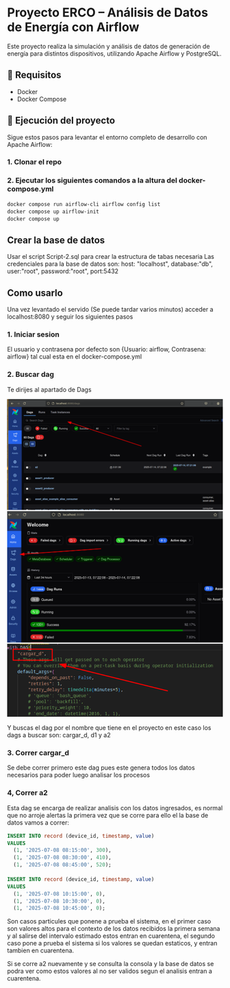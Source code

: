 # Proyecto ERCO – Análisis de Datos de Energía con Airflow

Este proyecto realiza la simulación y análisis de datos de generación de energía para distintos dispositivos, utilizando Apache Airflow y PostgreSQL.

## 🔧 Requisitos

- Docker
- Docker Compose

## 🚀 Ejecución del proyecto

Sigue estos pasos para levantar el entorno completo de desarrollo con Apache Airflow:

### 1. Clonar el repo
### 2. Ejecutar los siguientes comandos a la altura del docker-compose.yml

```bash
docker compose run airflow-cli airflow config list
docker compose up airflow-init
docker compose up
```

## Crear la base de datos
Usar el script Script-2.sql para crear la estructura de tabas necesaria
Las credenciales para la base de datos son: host: "localhost", database:"db", user:"root", password:"root", port:5432

## Como usarlo
Una vez levantado el servido (Se puede tardar varios minutos) acceder a localhost:8080 y seguir los siguientes pasos

### 1. Iniciar sesion
El usuario y contrasena por defecto son {Usuario: airflow, Contrasena: airflow} tal cual esta en el docker-compose.yml

### 2. Buscar dag
Te dirijes al apartado de Dags

<img src="https://github.com/juanRiveraAlvarez/Prueba-Erco/blob/main/1.png">
<img src="https://github.com/juanRiveraAlvarez/Prueba-Erco/blob/main/2.png">

<img src="https://github.com/juanRiveraAlvarez/Prueba-Erco/blob/main/3.png">


Y buscas el dag por el nombre que tiene en el proyecto en este caso los dags a buscar son: cargar_d, d1 y a2

### 3. Correr cargar_d
Se debe correr primero este dag pues este genera todos los datos necesarios para poder luego analisar los procesos

### 4, Correr a2
Esta dag se encarga de realizar analisis con los datos ingresados, es normal que no arroje alertas la primera vez que se corre para ello el la base de datos vamos a correr:

```sql
INSERT INTO record (device_id, timestamp, value)
VALUES 
  (1, '2025-07-08 08:15:00', 300),
  (1, '2025-07-08 08:30:00', 410),
  (1, '2025-07-08 08:45:00', 520);

INSERT INTO record (device_id, timestamp, value)
VALUES 
  (1, '2025-07-08 10:15:00', 0),
  (1, '2025-07-08 10:30:00', 0),
  (1, '2025-07-08 10:45:00', 0);
```
Son casos particules que ponene a prueba el sistema, en el primer caso son valores altos para el contexto de los datos recibidos la primera semana y al salirse del intervalo estimado estos entran en cuarentena, el segundo caso pone a prueba el sistema si los valores se quedan estaticos, y entran tambien en cuarentena.

Si se corre a2 nuevamente y se consulta la consola y la base de datos se podra ver como estos valores al no ser validos segun el analisis entran a cuarentena.

